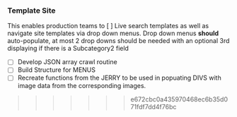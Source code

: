 ### Template Site ###
This enables production teams to [ ] Live search templates as well as navigate site templates via drop down menus.  Drop down menus **should** auto-populate, at most 2 drop downs should be needed with an optional 3rd displaying if there is a Subcategory2 field


- [ ] Develop JSON array crawl routine
- [ ] Build Structure for MENUS
- [ ] Recreate functions from the JERRY to be used in popuating DIVS with image data from the corresponding images.

>>>>>>> e672cbc0a435970468ec6b35d071fdf7dd4f76bc

